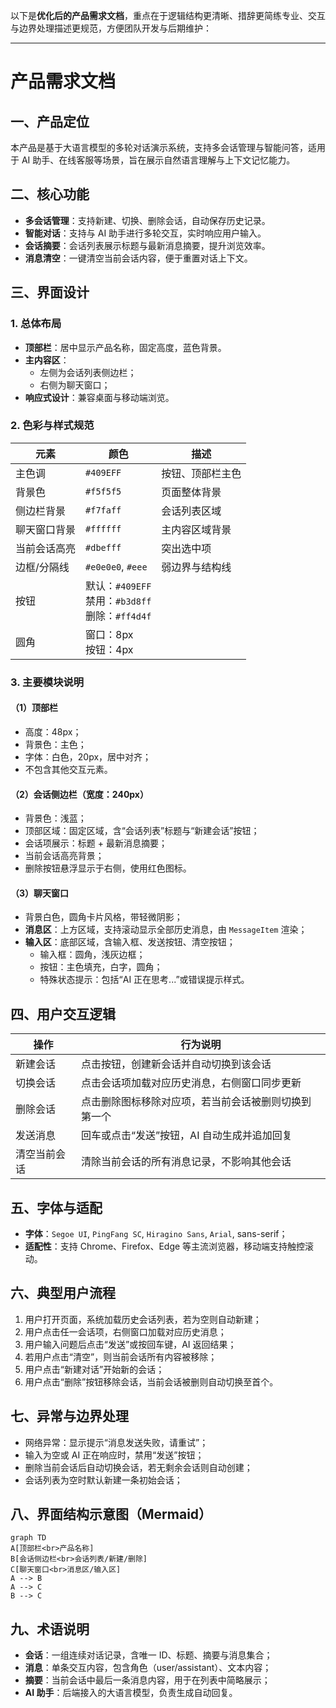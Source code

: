以下是**优化后的产品需求文档**，重点在于逻辑结构更清晰、措辞更简练专业、交互与边界处理描述更规范，方便团队开发与后期维护：

---

# 产品需求文档

## 一、产品定位

本产品是基于大语言模型的多轮对话演示系统，支持多会话管理与智能问答，适用于 AI 助手、在线客服等场景，旨在展示自然语言理解与上下文记忆能力。

## 二、核心功能

- **多会话管理**：支持新建、切换、删除会话，自动保存历史记录。
- **智能对话**：支持与 AI 助手进行多轮交互，实时响应用户输入。
- **会话摘要**：会话列表展示标题与最新消息摘要，提升浏览效率。
- **消息清空**：一键清空当前会话内容，便于重置对话上下文。

## 三、界面设计

### 1. 总体布局

- **顶部栏**：居中显示产品名称，固定高度，蓝色背景。
- **主内容区**：
  - 左侧为会话列表侧边栏；
  - 右侧为聊天窗口；
- **响应式设计**：兼容桌面与移动端浏览。

### 2. 色彩与样式规范

| 元素         | 颜色           | 描述                 |
|--------------|----------------|----------------------|
| 主色调       | `#409EFF`      | 按钮、顶部栏主色     |
| 背景色       | `#f5f5f5`      | 页面整体背景         |
| 侧边栏背景   | `#f7faff`      | 会话列表区域         |
| 聊天窗口背景 | `#ffffff`      | 主内容区域背景       |
| 当前会话高亮 | `#dbefff`      | 突出选中项           |
| 边框/分隔线  | `#e0e0e0`, `#eee` | 弱边界与结构线     |
| 按钮         | 默认：`#409EFF`<br>禁用：`#b3d8ff`<br>删除：`#ff4d4f` |
| 圆角         | 窗口：8px<br>按钮：4px |

### 3. 主要模块说明

#### （1）顶部栏

- 高度：48px；
- 背景色：主色；
- 字体：白色，20px，居中对齐；
- 不包含其他交互元素。

#### （2）会话侧边栏（宽度：240px）

- 背景色：浅蓝；
- 顶部区域：固定区域，含“会话列表”标题与“新建会话”按钮；
- 会话项展示：标题 + 最新消息摘要；
- 当前会话高亮背景；
- 删除按钮悬浮显示于右侧，使用红色图标。

#### （3）聊天窗口

- 背景白色，圆角卡片风格，带轻微阴影；
- **消息区**：上方区域，支持滚动显示全部历史消息，由 `MessageItem` 渲染；
- **输入区**：底部区域，含输入框、发送按钮、清空按钮；
  - 输入框：圆角，浅灰边框；
  - 按钮：主色填充，白字，圆角；
  - 特殊状态提示：包括“AI 正在思考...”或错误提示样式。

## 四、用户交互逻辑

| 操作             | 行为说明                                             |
|------------------|------------------------------------------------------|
| 新建会话         | 点击按钮，创建新会话并自动切换到该会话               |
| 切换会话         | 点击会话项加载对应历史消息，右侧窗口同步更新         |
| 删除会话         | 点击删除图标移除对应项，若当前会话被删则切换到第一个 |
| 发送消息         | 回车或点击“发送”按钮，AI 自动生成并追加回复         |
| 清空当前会话     | 清除当前会话的所有消息记录，不影响其他会话           |

## 五、字体与适配

- **字体**：`Segoe UI`, `PingFang SC`, `Hiragino Sans`, `Arial`, sans-serif；
- **适配性**：支持 Chrome、Firefox、Edge 等主流浏览器，移动端支持触控滚动。

## 六、典型用户流程

1. 用户打开页面，系统加载历史会话列表，若为空则自动新建；
2. 用户点击任一会话项，右侧窗口加载对应历史消息；
3. 用户输入问题后点击“发送”或按回车键，AI 返回结果；
4. 若用户点击“清空”，则当前会话所有内容被移除；
5. 用户点击“新建对话”开始新的会话；
6. 用户点击“删除”按钮移除会话，当前会话被删则自动切换至首个。

## 七、异常与边界处理

- 网络异常：显示提示“消息发送失败，请重试”；
- 输入为空或 AI 正在响应时，禁用“发送”按钮；
- 删除当前会话后自动切换会话，若无剩余会话则自动创建；
- 会话列表为空时默认新建一条初始会话；

## 八、界面结构示意图（Mermaid）

```mermaid
graph TD
A[顶部栏<br>产品名称]
B[会话侧边栏<br>会话列表/新建/删除]
C[聊天窗口<br>消息区/输入区]
A --> B
A --> C
B --> C
```

## 九、术语说明

- **会话**：一组连续对话记录，含唯一 ID、标题、摘要与消息集合；
- **消息**：单条交互内容，包含角色（user/assistant）、文本内容；
- **摘要**：当前会话中最后一条消息内容，用于在列表中简略展示；
- **AI 助手**：后端接入的大语言模型，负责生成自动回复。